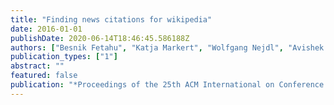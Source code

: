 ```yaml
---
title: "Finding news citations for wikipedia"
date: 2016-01-01
publishDate: 2020-06-14T18:46:45.586188Z
authors: ["Besnik Fetahu", "Katja Markert", "Wolfgang Nejdl", "Avishek Anand"]
publication_types: ["1"]
abstract: ""
featured: false
publication: "*Proceedings of the 25th ACM International on Conference on Information and Knowledge Management*"
---
```


